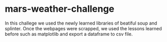 # mars-weather-challenge
In this challege we used the newly learned libraries of beatiful soup and splinter. Once the webpages were scrapped, we used the lessons learned before such as matplotlib and export a dataframe to csv file.
